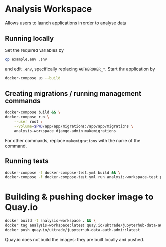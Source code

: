 # Analysis Workspace

Allows users to launch applications in order to analyse data


## Running locally

Set the required variables by

```bash
cp example.env .env
```

and edit `.env`, specifically replacing `AUTHBROKER_*`. Start the application by

```bash
docker-compose up --build
```


## Creating migrations / running management commands

```bash
docker-compose build && \
docker-compose run \
    --user root \
    --volume=$PWD/app/app/migrations:/app/app/migrations \
    analysis-workspace django-admin makemigrations
```

For other commands, replace `makemigrations` with the name of the command.


## Running tests

```bash
docker-compose -f docker-compose-test.yml build && \
docker-compose -f docker-compose-test.yml run analysis-workspace-test python3 -m unittest test.test
```


# Building & pushing docker image to Quay.io

```bash
docker build -t analysis-workspace . && \
docker tag analysis-workspace:latest quay.io/uktrade/jupyterhub-data-auth-admin:latest && \
docker push quay.io/uktrade/jupyterhub-data-auth-admin:latest
```

Quay.io does not build the images: they are built locally and pushed.
